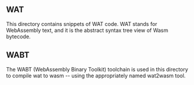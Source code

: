 ## WAT
This directory contains snippets of WAT code. WAT stands for WebAssembly text, and
it is the abstract syntax tree view of Wasm bytecode.

## WABT
The WABT (WebAssembly Binary Toolkit) toolchain is used in this directory to compile
wat to wasm -- using the appropriately named wat2wasm tool.
